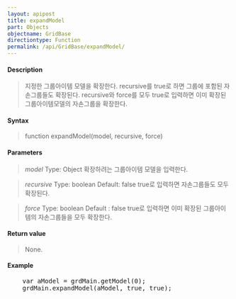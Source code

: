 ```yaml
---
layout: apipost
title: expandModel
part: Objects
objectname: GridBase
directiontype: Function
permalink: /api/GridBase/expandModel/
---
```



#### Description

> 지정한 그룹아이템 모델을 확장한다. recursive를 true로 하면 그룹에 포함된 자손그룹들도 확장된다. recursive와 force를 모두 true로 입력하면 이미 확장된 그룹아이템모델의 자손그룹을 확장한다.

#### Syntax

> function expandModel(model, recursive, force)

#### Parameters

> *model*
> Type: Object
> 확장하려는 그룹아이템 모델을 입력한다.

> *recursive*
> Type: boolean
> Default: false
> true로 입력하면 자손그룹들도 모두 확장된다.

> *force*
> Type: boolean
> Default : false
> true로 입력하면 이미 확장된 그룹아이템의 자손그룹들을 모두 확장한다.

#### Return value

> None.

#### Example

<pre class="prettyprint">
    var aModel = grdMain.getModel(0); 
    grdMain.expandModel(aModel, true, true);
</pre>

